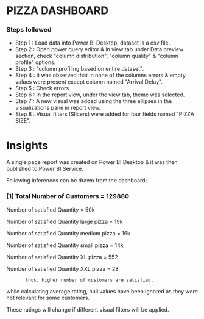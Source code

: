 # PIZZA DASHBOARD





### Steps followed 

- Step 1 : Load data into Power BI Desktop, dataset is a csv file.
- Step 2 : Open power query editor & in view tab under Data preview section, check "column distribution", "column quality" & "column profile" options.
- Step 3 : "column profiling based on entire dataset".
- Step 4 : It was observed that in none of the columns errors & empty values were present except column named "Arrival Delay".
- Step 5 : Check errors
- Step 6 : In the report view, under the view tab, theme was selected.
- Step 7 : A new visual was added using the three ellipses in the visualizations pane in report view. 
- Step 8 : Visual filters (Slicers) were added for four fields named "PIZZA SIZE".

         
 
# Insights

A single page report was created on Power BI Desktop & it was then published to Power BI Service.

Following inferences can be drawn from the dashboard;

### [1] Total Number of Customers = 129880

   Number of satisfied  Quantity = 50k 

   Number of satisfied Quantity large pizza = 19k

   Number of satisfied Quantity medium pizza = 16k 

   Number of satisfied Quantity small pizza = 14k 

   Number of satisfied Quantity XL pizza = 552

   Number of satisfied Quantity XXL pizza = 28

  


           thus, higher number of customers are satisfied.
           

  
  while calculating average rating, null values have been ignored as they were not relevant for some customers. 
  
  These ratings will change if different visual filters will be applied.  
  



